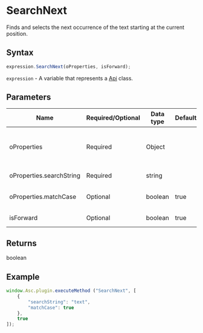 # SearchNext

Finds and selects the next occurrence of the text starting at the current position.

## Syntax

```javascript
expression.SearchNext(oProperties, isForward);
```

`expression` - A variable that represents a [Api](Methods.md) class.

## Parameters

| **Name** | **Required/Optional** | **Data type** | **Default** | **Description** |
| ------------- | ------------- | ------------- | ------------- | ------------- |
| oProperties | Required | Object |  | An object which contains the search string. |
| oProperties.searchString | Required | string |  | The search string. |
| oProperties.matchCase | Optional | boolean | true | Case sensitive or not. |
| isForward | Optional | boolean | true | Search direction. |

## Returns

boolean

## Example

```javascript
window.Asc.plugin.executeMethod ("SearchNext", [
    {
        "searchString": "text",
        "matchCase": true
    },
    true
]);
```
